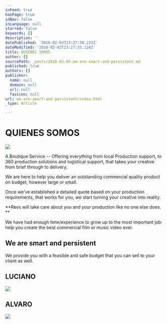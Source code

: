 ```yaml
---
inFeed: true
hasPage: true
inNav: false
inLanguage: null
starred: false
keywords: []
description: ''
datePublished: '2016-02-03T23:27:58.233Z'
dateModified: '2016-02-03T23:27:33.116Z'
title: QUIENES SOMOS
author: []
sourcePath: _posts/2016-02-03-we-are-smart-and-persistent.md
published: true
authors: []
publisher:
  name: null
  domain: null
  url: null
  favicon: null
url: we-are-smart-and-persistent/index.html
_type: Article

---
```

# QUIENES SOMOS
![](https://the-grid-user-content.s3-us-west-2.amazonaws.com/10171ed6-c8ef-4a59-b3c0-c47d7886c4ef.png)

A Boutique Service -- Offering everything from local Production support, to 360 production solutions and logistical support, that takes your creative from brief through to delivery.

We are here to help you deliver an outstanding commercial quality product on budget, however large or small.

Once we've established a detailed quote based on your production requirements, that works for you, we start turning your creative into reality.

**Revs will take care about you and your production like no one else does. **

We have had enough time/experience to grow up to the most important job: help you create the best commercial film or music video ever.

## We are smart and persistent

We provide you with a feasible and safe budget that you can sell to your client as well. 

## LUCIANO
![](https://the-grid-user-content.s3-us-west-2.amazonaws.com/5891642d-ef0c-4782-973a-3edfab2a09d4.png)

## ALVARO
![](https://the-grid-user-content.s3-us-west-2.amazonaws.com/87ce3ed3-08e7-44d1-835b-d274a8c41c7c.png)